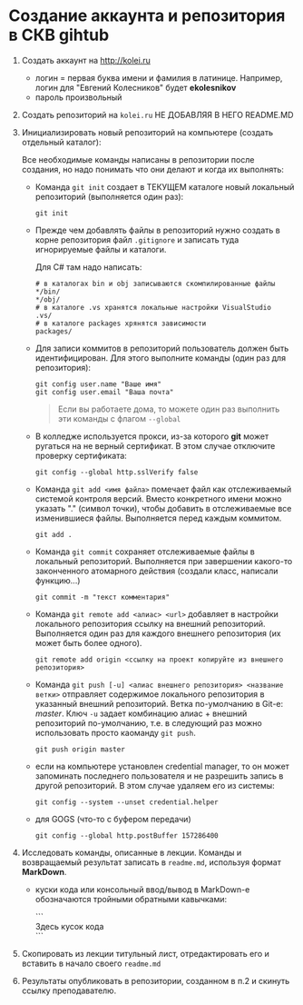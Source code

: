 # Создание аккаунта и репозитория в СКВ gihtub

1. Создать аккаунт на http://kolei.ru

    * логин = первая буква имени и фамилия в латинице. Например, логин для "Евгений Колесников" будет **ekolesnikov**
    * пароль произвольный

2. Создать репозиторий на `kolei.ru` НЕ ДОБАВЛЯЯ В НЕГО README.MD

3. Инициализировать новый репозиторий на компьютере (создать отдельный каталог):

    Все необходимые команды написаны в репозитории после создания, но надо понимать что они делают и когда их выполнять:

    * Команда `git init` создает в ТЕКУЩЕМ каталоге новый локальный репозиторий (выполняется один раз):

        ```
        git init
        ```

    * Прежде чем добавлять файлы в репозиторий нужно создать в корне репозитория файл `.gitignore` и записать туда игнорируемые файлы и каталоги.

        Для C# там надо написать:

        ```
        # в каталогах bin и obj записываются скомпилированные файлы
        */bin/
        */obj/
        # в каталоге .vs хранятся локальные настройки VisualStudio
        .vs/
        # в каталоге packages хрянятся зависимости
        packages/
        ```

    * Для записи коммитов в репозиторий пользователь должен быть идентифицирован. Для этого выполните команды (один раз для репозитория):

        ```
        git config user.name "Ваше имя"
        git config user.email "Ваша почта"
        ```

        >Если вы работаете дома, то можете один раз выполнить эти команды с флагом `--global`

    * В колледже используется прокси, из-за которого **git** может ругаться на не верный сертификат. В этом случае отключите проверку сертификата:

        ```
        git config --global http.sslVerify false
        ```

    * Команда `git add <имя файла>` помечает файл как отслеживаемый системой контроля версий. Вместо конкретного имени можно указать "." (символ точки), чтобы добавить в отслеживаемые все изменившиеся файлы. Выполняется перед каждым коммитом.

        ```
        git add .
        ```

    * Команда `git commit` сохраняет отслеживаемые файлы в локальный репозиторий. Выполняется при завершении какого-то законченного атомарного действия (создали класс, написали функцию...)

        ```
        git commit -m "текст комментария"
        ```

    * Команда `git remote add <алиас> <url>` добавляет в настройки локального репозитория ссылку на внешний репозиторий. Выполняется один раз для каждого внешнего репозитория (их может быть более одного).

        ```
        git remote add origin <ссылку на проект копируйте из внешнего репозитория>
        ```

    * Команда `git push [-u] <алиас внешнего репозитория> <название ветки>` отправляет содержимое локального репозитория в указанный внешний репозиторий. Ветка по-умолчанию в Git-е: *master*. Ключ `-u` задает комбинацию алиас + внешний репозиторий по-умолчанию, т.е. в следующий раз можно использовать просто каоманду `git push`.

        ```
        git push origin master
        ``` 

    * если на компьютере установлен credential manager, то он может запоминать последнего пользователя и не разрешить запись в другой репозиторий. В этом случае удаляем его из системы:

        ```
        git config --system --unset credential.helper
        ```

    * для GOGS (что-то с буфером передачи)

        ```
        git config --global http.postBuffer 157286400    
        ```

4. Исследовать команды, описанные в лекции. Команды и возвращаемый результат записать в `readme.md`, используя формат **MarkDown**.

    * куски кода или консольный ввод/вывод в MarkDown-е обозначаются тройными обратными кавычками:

        \`\`\`    
        Здесь кусок кода    
        \`\`\`

5. Скопировать из лекции титульный лист, отредактировать его и вставить в начало своего `readme.md`

6. Результаты опубликовать в репозитории, созданном в п.2 и скинуть ссылку преподавателю.